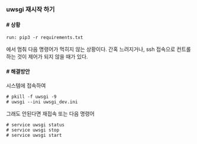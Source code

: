 ### uwsgi 재시작 하기

#### \# 상황

```
run: pip3 -r requirements.txt
```
에서 멈춰 다음 명령어가 먹히지 않는 상황이다.
간혹 느려지거나, ssh 접속으로 컨트롤 하는 것이 제어가 되지 않을 때가 있다.

#### \# 해결방안
시스템에 접속하여

```
# pkill -f uwsgi -9
# uwsgi --ini uwsgi_dev.ini
```

그래도 안된다면 재접속 또는 다음 명령어
```
# service uwsgi status
# service uwsgi stop
# service uwsgi start
```
